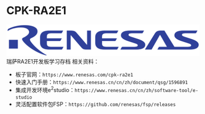 # CPK-RA2E1
![](https://github.com/WuShFeng/CPK-RA2E1/blob/main/Renesas_Electronics_logo.svg)
瑞萨RA2E1开发板学习存档
相关资料：
* 板子官网：`https://www.renesas.com/cpk-ra2e1`
* 快速入门手册：`https://www.renesas.cn/cn/zh/document/qsg/1596891`
* 集成开发环境e<sup>2</sup>studio：`https://www.renesas.cn/cn/zh/software-tool/e-studio`
* 灵活配置软件包FSP：`https://github.com/renesas/fsp/releases`
